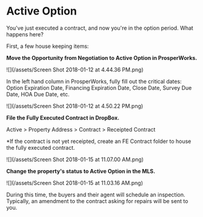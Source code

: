 # Active Option

You've just executed a contract, and now you're in the option period. What happens here?

First, a few house keeping items:

**Move the Opportunity from Negotiation to Active Option in ProsperWorks.**

![](/assets/Screen Shot 2018-01-12 at 4.44.36 PM.png)

In the left hand column in ProsperWorks, fully fill out the critical dates: Option Expiration Date, Financing Expiration Date, Close Date, Survey Due Date, HOA Due Date, etc.

![](/assets/Screen Shot 2018-01-12 at 4.50.22 PM.png)

**File the Fully Executed Contract in DropBox.**

Active &gt; Property Address &gt; Contract &gt; Receipted Contract

\*If the contract is not yet receipted, create an FE Contract folder to house the fully executed contract. 

![](/assets/Screen Shot 2018-01-15 at 11.07.00 AM.png)

**Change the property's status to Active Option in the MLS.**

![](/assets/Screen Shot 2018-01-15 at 11.03.16 AM.png)

During this time, the buyers and their agent will schedule an inspection. Typically, an amendment to the contract asking for repairs will be sent to you.

